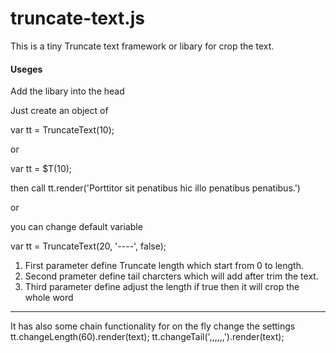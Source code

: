 # truncate-text.js
This is a tiny Truncate text framework or libary for crop the text.

#### Useges

Add the libary into the head 

Just create an object of 

var tt = TruncateText(10);

or 

var tt = $T(10);

then call tt.render('Porttitor sit penatibus hic illo penatibus penatibus.')

or 

you can change default variable 

var tt = TruncateText(20, '----', false);

1. First parameter define Truncate  length which start from 0 to length.
2. Second prameter define tail charcters which will add after trim the text.
3. Third parameter define adjust the length if true then it will crop the whole word

---------------------------------

It has also some chain functionality for on the fly change the settings
tt.changeLength(60).render(text);
tt.changeTail(',,,,,,').render(text);
 
